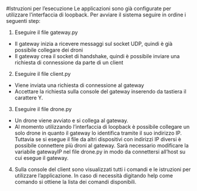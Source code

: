 #Istruzioni per l’esecuzione
Le applicazioni sono già configurate per utilizzare l’interfaccia di loopback. Per avviare il sistema seguire in ordine i seguenti step:
1. Eseguire il file gateway.py
- Il gateway inizia a ricevere messaggi sul socket UDP, quindi è già possibile
collegare dei droni
- Il gateway crea il socket di handshake, quindi è possibile inviare una richiesta
di connessione da parte di un client
2. Eseguire il file client.py
- Viene inviata una richiesta di connessione al gateway
- Accettare la richiesta sulla console del gateway inserendo da tastiera il
carattere Y.
3. Eseguire il file drone.py
- Un drone viene avviato e si collega al gateway.
- Al momento utilizzando l’interfaccia di loopback è possibile collegare un solo
drone in quanto il gateway lo identifica tramite il suo indirizzo IP. Tuttavia se si esegue il file da altri dispositivi con indirizzi IP diversi è possibile connettere più droni al gateway. Sarà necessario modificare la variabile gatewayIP nel file drone.py in modo da connettersi all’host su cui esegue il gateway.
4. Sulla console del client sono visualizzati tutti i comandi e le istruzioni per utilizzare l’applicazione. In caso di necessità digitando help come comando si ottiene la lista dei comandi disponibili.
